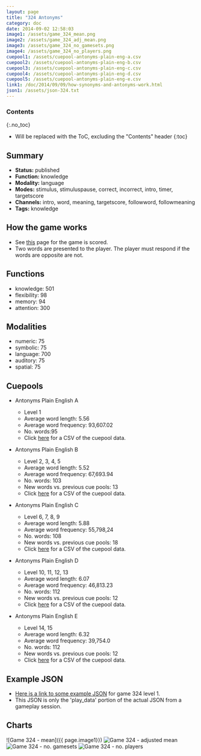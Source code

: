 ```yaml
---
layout: page
title: "324 Antonyms"
category: doc
date: 2014-09-02 12:58:03
image1: /assets/game_324_mean.png
image2: /assets/game_324_adj_mean.png
image3: /assets/game_324_no_gamesets.png
image4: /assets/game_324_no_players.png
cuepool1: /assets/cuepool-antonyms-plain-eng-a.csv
cuepool2: /assets/cuepool-antonyms-plain-eng-b.csv
cuepool3: /assets/cuepool-antonyms-plain-eng-c.csv
cuepool4: /assets/cuepool-antonyms-plain-eng-d.csv
cuepool5: /assets/cuepool-antonyms-plain-eng-e.csv
link1: /doc/2014/09/09/how-synonyms-and-antonyms-work.html
json1: /assets/json-324.txt
---
```


### Contents
{:.no_toc}

* Will be replaced with the ToC, excluding the "Contents" header
{:toc}

## Summary
<p>
<ul>
<li><strong>Status:</strong> published</li>
<li><strong>Function:</strong> knowledge</li>
<li><strong>Modality:</strong> language</li>
<li><strong>Modes:</strong> stimulus, stimuluspause, correct, incorrect, intro, timer, targetscore</li>
<li><strong>Channels:</strong> intro, word, meaning, targetscore, followword, followmeaning</li>
<li><strong>Tags:</strong> knowledge</li>
</ul>
</p>

## How the game works
<p>
<ul>
<li>See <a href="{{ page.link1 }}">this</a> page for the game is scored.</li>
<li>Two words are presented to the player. The player must respond if the words are opposite are not. </li>
</ul>
</p>

## Functions
<p>
<ul>
<li>knowledge: 501</li>
<li>flexibility: 98</li>
<li>memory: 94</li>
<li>attention: 300</li>
</ul>
</p>

## Modalities
<p>
<ul>
<li>numeric: 75</li>
<li>symbolic: 75</li>
<li>language: 700</li>
<li>auditory: 75</li>
<li>spatial: 75</li>
</ul>
</p>

## Cuepools
<p>
<ul>
<li>Antonyms Plain English A</li>
<ul>
<li>Level 1</li>
<li>Average word length: 5.56</li>
<li>Average word frequency: 93,607.02</li>
<li>No. words:95</li>
<li>Click <a href="{{ page.cuepool1 }}">here</a> for a CSV of the cuepool data.</li>
</ul>
</ul>
</p>

<p>
<ul>
<li>Antonyms Plain English B</li>
<ul>
<li>Level 2, 3, 4, 5</li>
<li>Average word length: 5.52</li>
<li>Average word frequency: 67,693.94</li>
<li>No. words: 103</li>
<li>New words vs. previous cue pools: 13</li>
<li>Click <a href="{{ page.cuepool2 }}">here</a> for a CSV of the cuepool data.</li>
</ul>
</ul>
</p>

<p>
<ul>
<li>Antonyms Plain English C</li>
<ul>
<li>Level 6, 7, 8, 9</li>
<li>Average word length: 5.88</li>
<li>Average word frequency: 55,798,24</li>
<li>No. words: 108</li>
<li>New words vs. previous cue pools: 18</li>
<li>Click <a href="{{ page.cuepool3 }}">here</a> for a CSV of the cuepool data.</li>
</ul>
</ul>
</p>

<p>
<ul>
<li>Antonyms Plain English D</li>
<ul>
<li>Level 10, 11, 12, 13</li>
<li>Average word length: 6.07</li>
<li>Average word frequency: 46,813.23</li>
<li>No. words: 112</li>
<li>New words vs. previous cue pools: 12</li>
<li>Click <a href="{{ page.cuepool4 }}">here</a> for a CSV of the cuepool data.</li>
</ul>
</ul>
</p>

<p>
<ul>
<li>Antonyms Plain English E</li>
<ul>
<li>Level 14, 15</li>
<li>Average word length: 6.32</li>
<li>Average word frequency: 39,754.0</li>
<li>No. words: 112</li>
<li>New words vs. previous cue pools: 12</li>
<li>Click <a href="{{ page.cuepool5 }}">here</a> for a CSV of the cuepool data.</li>
</ul>
</ul>
</p>

## Example JSON
<p>
<ul>
<li><a href="{{ page.json1 }}">Here is a link to some example JSON</a> for game 324 level 1.</li>
<li>This JSON is only the 'play_data' portion of the actual JSON from a gameplay session.</li>
</ul>
</p>

## Charts
![Game 324 - mean]({{ page.image1}})
![Game 324 - adjusted mean]({{page.image2}})
![Game 324 - no. gamesets]({{page.image3}})
![Game 324 - no. players]({{page.image4}})


